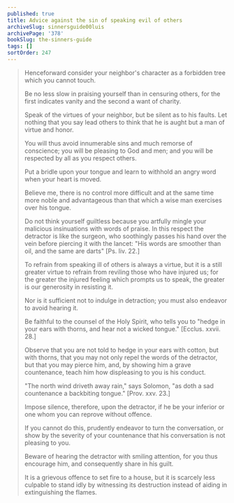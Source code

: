 ```yaml
---
published: true
title: Advice against the sin of speaking evil of others
archiveSlug: sinnersguide00luis
archivePage: '378'
bookSlug: the-sinners-guide
tags: []
sortOrder: 247
---
```


> Henceforward consider your neighbor's character as a forbidden tree which you cannot touch.
>
> Be no less slow in praising yourself than in censuring others, for the first indicates vanity and the second a want of charity.
>
> Speak of the virtues of your neighbor, but be silent as to his faults. Let nothing that you say lead others to think that he is aught but a man of virtue and honor.
>
> You will thus avoid innumerable sins and much remorse of conscience; you will be pleasing to God and men; and you will be respected by all as you respect others.
>
> Put a bridle upon your tongue and learn to withhold an angry word when your heart is moved.
>
> Believe me, there is no control more difficult and at the same time more noble and advantageous than that which a wise man exercises over his tongue.
>
> Do not think yourself guiltless because you artfully mingle your malicious insinuations with words of praise. In this respect the detractor is like the surgeon, who soothingly passes his hand over the vein before piercing it with the lancet: "His words are smoother than oil, and the same are darts" [Ps. liv. 22.]
>
> To refrain from speaking ill of others is always a virtue, but it is a still greater virtue to refrain from reviling those who have injured us; for the greater the injured feeling which prompts us to speak, the greater is our generosity in resisting it.
>
> Nor is it sufficient not to indulge in detraction; you must also endeavor to avoid hearing it.
>
> Be faithful to the counsel of the Holy Spirit, who tells you to "hedge in your ears with thorns, and hear not a wicked tongue." [Ecclus. xxvii. 28.]
>
> Observe that you are not told to hedge in your ears with cotton, but with thorns, that you may not only repel the words of the detractor, but that you may pierce him, and, by showing him a grave countenance, teach him how displeasing to you is his conduct.
>
> "The north wind driveth away rain," says Solomon, "as doth a sad countenance a backbiting tongue." [Prov. xxv. 23.]
>
> Impose silence, therefore, upon the detractor, if he be your inferior or one whom you can reprove without offence.
>
> If you cannot do this, prudently endeavor to turn the conversation, or show by the severity of your countenance that his conversation is not pleasing to you.
>
> Beware of hearing the detractor with smiling attention, for you thus encourage him, and consequently share in his guilt.
>
> It is a grievous offence to set fire to a house, but it is scarcely less culpable to stand idly by witnessing its destruction instead of aiding in extinguishing the flames.
